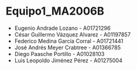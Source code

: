 # Equipo1_MA2006B

- Eugenio Andrade Lozano - A01721296
- César Guillermo Vázquez Alvarez - A01197857
- Federico Medina García Corral - A01721441
- José Andrés Meyer Crabtree - A01366785
- Diego Paasche Portillo - A01028103
- Luis Leopoldo Jiménez Pérez - A01275004
